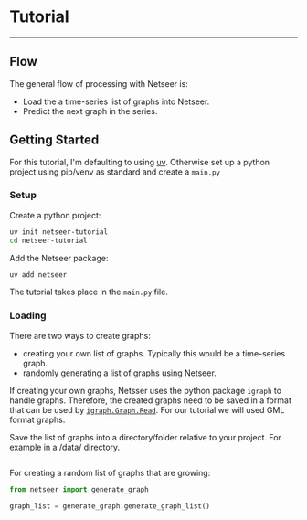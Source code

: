 # Tutorial

---

## Flow

The general flow of processing with Netseer is:

- Load the a time-series list of graphs into Netseer.
- Predict the next graph in the series.

## Getting Started

For this tutorial, I'm defaulting to using [uv](https://docs.astral.sh/uv/getting-started/installation/).
Otherwise set up a python project using pip/venv as standard and create a `main.py`

### Setup

Create a python project:

``` bash
uv init netseer-tutorial
cd netseer-tutorial
```

Add the Netseer package:

``` Python
uv add netseer
```

The tutorial takes place in the `main.py` file.

### Loading

There are two ways to create graphs:

- creating your own list of graphs. Typically this would be a time-series graph.
- randomly generating a list of graphs using Netseer.

If creating your own graphs, Netsser uses the python package `igraph` to handle graphs. Therefore, the created graphs need to be saved in a format that can be used by [`igraph.Graph.Read`](https://python.igraph.org/en/main/api/igraph.Graph.html#Read). For our tutorial we will used GML format graphs.

Save the list of graphs into a directory/folder relative to your project. For example in a /data/ directory.

``` Python

```

For creating a random list of graphs that are growing:

``` Python
from netseer import generate_graph

graph_list = generate_graph.generate_graph_list()
```
